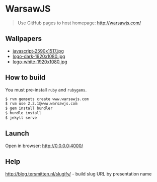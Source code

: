 # WarsawJS

> Use GitHub pages to host homepage: http://warsawjs.com/

## Wallpapers

* [javascript-2590x1517.jpg](./wallpapers/javascript-2590x1517.jpg)
* [logo-dark-1920x1080.jpg](./wallpapers/logo-dark-1920x1080.jpg)
* [logo-white-1920x1080.jpg](./wallpapers/logo-white-1920x1080.jpg)

## How to build

You must pre-install `ruby` and `rubygems`.

```bash
$ rvm gemsets create www.warsawjs.com
$ rvm use 2.2.1@www.warsawjs.com
$ gem install bundler
$ bundle install
$ jekyll serve
```

## Launch

Open in browser: http://0.0.0.0:4000/

## Help

http://blog.tersmitten.nl/slugify/ - build slug URL by presentation name
